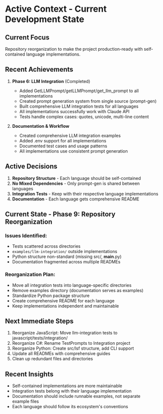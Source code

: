 # Active Context - Current Development State

## Current Focus

Repository reorganization to make the project production-ready with self-contained language implementations.

## Recent Achievements

1. **Phase 6: LLM Integration** (Completed)
   - Added GetLLMPrompt/getLLMPrompt/get_llm_prompt to all implementations
   - Created prompt generation system from single source (prompt-gen)
   - Built comprehensive LLM integration tests for all languages
   - All implementations successfully work with Claude API
   - Tests handle complex cases: quotes, unicode, multi-line content

2. **Documentation & Workflow**
   - Created comprehensive LLM integration examples
   - Added .env support for all implementations
   - Documented test cases and usage patterns
   - All implementations use consistent prompt generation

## Active Decisions

1. **Repository Structure** - Each language should be self-contained
2. **No Mixed Dependencies** - Only prompt-gen is shared between languages
3. **Integration Tests** - Keep with their respective language implementations
4. **Documentation** - Each language gets comprehensive README

## Current State - Phase 9: Repository Reorganization

### Issues Identified:
- Tests scattered across directories
- `examples/llm-integration/` outside implementations
- Python structure non-standard (missing src/, __main__.py)
- Documentation fragmented across multiple READMEs

### Reorganization Plan:
- Move all integration tests into language-specific directories
- Remove examples directory (documentation serves as examples)
- Standardize Python package structure
- Create comprehensive README for each language
- Keep implementations independent and maintainable

## Next Immediate Steps

1. Reorganize JavaScript: Move llm-integration tests to javascript/tests/integration/
2. Reorganize C#: Rename TestPrompts to Integration project
3. Reorganize Python: Create src/lsf structure, add CLI support
4. Update all READMEs with comprehensive guides
5. Clean up redundant files and directories

## Recent Insights

- Self-contained implementations are more maintainable
- Integration tests belong with their language implementation
- Documentation should include runnable examples, not separate example files
- Each language should follow its ecosystem's conventions